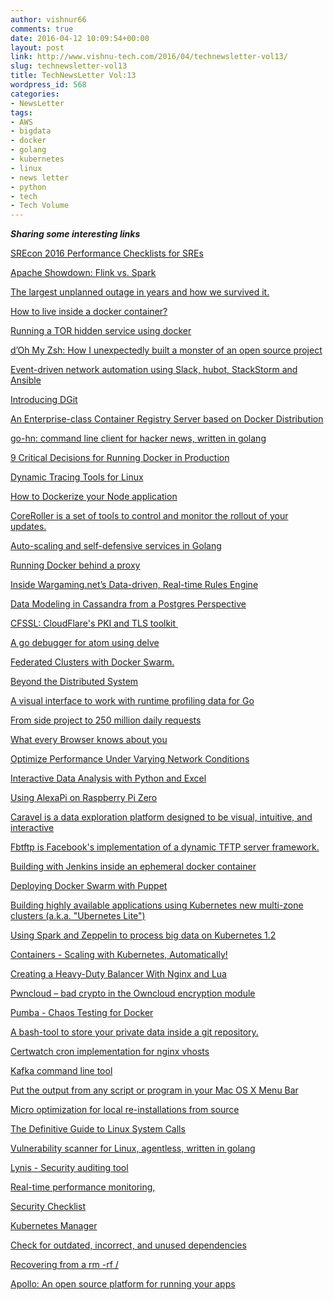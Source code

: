 ```yaml
---
author: vishnur66
comments: true
date: 2016-04-12 10:09:54+00:00
layout: post
link: http://www.vishnu-tech.com/2016/04/technewsletter-vol13/
slug: technewsletter-vol13
title: TechNewsLetter Vol:13
wordpress_id: 568
categories:
- NewsLetter
tags:
- AWS
- bigdata
- docker
- golang
- kubernetes
- linux
- news letter
- python
- tech
- Tech Volume
---
```


_**Sharing some interesting links**_

[SREcon 2016 Performance Checklists for SREs](http://www.slideshare.net/brendangregg/srecon-2016-performance-checklists-for-sres) 

[Apache Showdown: Flink vs. Spark](https://tech.zalando.com/blog/apache-showdown-flink-vs.-spark/)

[The largest unplanned outage in years and how we survived it.](https://csc.fi/web/blog/post/-/blogs/the-largest-unplanned-outage-in-years-and-how-we-survived-it)

[How to live inside a docker container?](https://scene-si.org/2016/04/01/how-to-live-inside-a-docker-container/) 

[Running a TOR hidden service using docker](http://jascha.me/2016/03/29/running-a-tor-hidden-service-using-docker/) 

[d’Oh My Zsh: How I unexpectedly built a monster of an open source project](https://medium.freecodecamp.com/d-oh-my-zsh-af99ca54212c#.lbqec6faz) 

[Event-driven network automation using Slack, hubot, StackStorm and Ansible](http://blog.simonmetzger.de/2016/04/event-driven-network-automation/) 

[Introducing DGit](http://githubengineering.com/introducing-dgit/) 

[An Enterprise-class Container Registry Server based on Docker Distribution](https://github.com/vmware/harbor)

[go-hn: command line client for hacker news, written in golang](http://codeblog.shank.in/go-hn-command-line-client-for-hacker-news-written-in-golang/) 

[9 Critical Decisions for Running Docker in Production](http://blog.cloud66.com/9-crtitical-decisions-needed-to-run-docker-in-production/) 

[Dynamic Tracing Tools for Linux](https://iovisor.github.io/bcc/) 

[How to Dockerize your Node application](https://lucamezzalira.com/2016/04/03/how-to-dockerize-your-node-application/) 

[CoreRoller is a set of tools to control and monitor the rollout of your updates.](https://github.com/coreroller/coreroller) 

[Auto-scaling and self-defensive services in Golang](https://raygun.com/blog/2016/03/golang-auto-scaling/) 

[Running Docker behind a proxy](https://crondev.com/running-docker-behind-proxy/) 

[Inside Wargaming.net’s Data-driven, Real-time Rules Engine](http://blog.cloudera.com/blog/2016/04/inside-wargamings-data-driven-real-time-rules-engine/) 

[Data Modeling in Cassandra from a Postgres Perspective](http://neovintage.org/2016/04/07/data-modeling-in-cassandra-from-a-postgres-perspective/) 

[CFSSL: CloudFlare's PKI and TLS toolkit ](https://github.com/cloudflare/cfssl) 

[A go debugger for atom using delve](https://github.com/lloiser/go-debug) 

[Federated Clusters with Docker Swarm.](https://medium.com/on-docker/federated-clusters-with-docker-swarm-dce5516ecc8d) 

[Beyond the Distributed System](https://youtu.be/pLdpxoT6v8A)

[A visual interface to work with runtime profiling data for Go](https://github.com/rakyll/gom)

[From side project to 250 million daily requests](https://medium.com/get-put-post/from-side-project-to-250-million-daily-requests-909b9e373d94#.mtsc4cbqs) 

[What every Browser knows about you](http://webkay.robinlinus.com/) 

[Optimize Performance Under Varying Network Conditions](https://developers.google.com/web/tools/chrome-devtools/profile/network-performance/network-conditions)

[Interactive Data Analysis with Python and Excel](http://pbpython.com/xlwings-pandas-excel.html)

[Using AlexaPi on Raspberry Pi Zero](https://youtu.be/z7MgtxugWHQ) 

[Caravel is a data exploration platform designed to be visual, intuitive, and interactive](https://github.com/airbnb/caravel)

[Fbtftp is Facebook's implementation of a dynamic TFTP server framework.](https://github.com/facebook/fbtftp) 

[Building with Jenkins inside an ephemeral docker container](https://engineering.riotgames.com/news/building-jenkins-inside-ephemeral-docker-container) 

[Deploying Docker Swarm with Puppet](https://puppet.com/blog/deploying-docker-swarm-puppet) 

[Building highly available applications using Kubernetes new multi-zone clusters (a.k.a. "Ubernetes Lite")](http://blog.kubernetes.io/2016/03/building-highly-available-applications-using-Kubernetes-new-multi-zone-clusters-a.k.a-Ubernetes-Lite.html)

[Using Spark and Zeppelin to process big data on Kubernetes 1.2](http://blog.kubernetes.io/2016/03/using-Spark-and-Zeppelin-to-process-Big-Data-on-Kubernetes.html) 

[Containers - Scaling with Kubernetes, Automatically!](https://youtu.be/BUp_6Yp3Bvw)

[Creating a Heavy-Duty Balancer With Nginx and Lua](http://alexfernandez.github.io/2016/nginx-balancer.html) 

[Pwncloud – bad crypto in the Owncloud encryption module](https://blog.hboeck.de/archives/880-Pwncloud-bad-crypto-in-the-Owncloud-encryption-module.html) 

[Pumba - Chaos Testing for Docker](http://blog.terranillius.com/post/pumba_docker_chaos_testing/) 

[A bash-tool to store your private data inside a git repository.](https://github.com/sobolevn/git-secret) 

[Certwatch cron implementation for nginx vhosts](https://github.com/cytopia/nginx-certwatch) 

[Kafka command line tool](https://github.com/fgeller/kt)

[Put the output from any script or program in your Mac OS X Menu Bar](https://github.com/matryer/bitbar) 

[Micro optimization for local re-installations from source](https://github.com/shaunvxc/ripe) 

[The Definitive Guide to Linux System Calls](http://blog.packagecloud.io/eng/2016/04/05/the-definitive-guide-to-linux-system-calls/) 

[Vulnerability scanner for Linux, agentless, written in golang](https://github.com/future-architect/vuls)

[Lynis - Security auditing tool ](https://github.com/CISOfy/lynis)

[Real-time performance monitoring,](https://github.com/firehol/netdata)

[Security Checklist](https://securitychecklist.org/) 

[Kubernetes Manager](https://github.com/mlamina/Kubernetes-Manager) 

[Check for outdated, incorrect, and unused dependencies](https://github.com/dylang/npm-check) 

[Recovering from a rm -rf /](https://serverfault.com/questions/769357/recovering-from-a-rm-rf) 

[Apollo: An open source platform for running your apps](http://capgemini.github.io/devops/apollo/)


